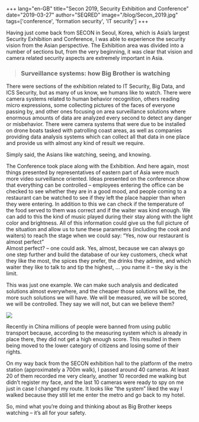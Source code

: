 +++
lang="en-GB"
title="Secon 2019, Security Exhibition and Conference"
date="2019-03-27"
author="SEQRED"
image="/blog/Secon_2019.jpg"
tags=['conference', 'formation security', 'IT security']
+++

Having just come back from SECON in Seoul, Korea, which is Asia’s largest Security Exhibition and Conference, I was able to experience the security vision from the Asian perspective. The Exhibition area was divided into a number of sections but, from the very beginning, it was clear that vision and camera related security aspects are extremely important in Asia.

> ### Surveillance systems: how Big Brother is watching

There were sections of the exhibition related to IT Security, Big Data, and ICS Security, but as many of us know, we humans like to watch. There were camera systems related to human behavior recognition, others reading micro expressions, some collecting pictures of the faces of everyone passing by, and other ones focusing on area surveillance solutions where enormous amounts of data are analyzed every second to detect any danger or misbehavior. There were camera systems that were due to be installed on drone boats tasked with patrolling coast areas, as well as companies providing data analysis systems which can collect all that data in one place and provide us with almost any kind of result we require.

Simply said, the Asians like watching, seeing, and knowing.


The Conference took place along with the Exhibition. And here again, most things presented by representatives of eastern part of Asia were much more video surveillance oriented. Ideas presented on the conference show that everything can be controlled – employees entering the office can be checked to see whether they are in a good mood, and people coming to a restaurant can be watched to see if they left the place happier than when they were entering. In addition to this we can check if the temperature of the food served to them was correct and if the waiter was kind enough. We can add to this the kind of music played during their stay along with the light color and brightness. All of this information could give us the full picture of the situation and allow us to tune these parameters (including the cook and waiters) to reach the stage when we could say: “Yes, now our restaurant is almost perfect”  
Almost perfect? – one could ask. Yes, almost, because we can always go one step further and build the database of our key customers, check what they like the most, the spices they prefer, the drinks they admire, and which waiter they like to talk to and tip the highest, … you name it – the sky is the limit.

This was just one example. We can make such analysis and dedicated solutions almost everywhere, and the cheaper those solutions will be, the more such solutions we will have. We will be measured, we will be scored, we will be controlled. They say we will not, but can we believe them?

![](/blog/Secon_2019_01.jpg)

Recently in China millions of people were banned from using public transport because, according to the measuring system which is already in place there, they did not get a high enough score. This resulted in them being moved to the lower category of citizens and losing some of their rights.

On my way back from the SECON exhibition hall to the platform of the metro station (approximately a 700m walk), I passed around 40 cameras. At least 20 of them recorded me very clearly, another 10 recorded me walking but didn’t register my face, and the last 10 cameras were ready to spy on me just in case I changed my route. It looks like “the system” liked the way I walked because they still let me enter the metro and go back to my hotel.

So, mind what you’re doing and thinking about as Big Brother keeps watching – it’s all for your safety.
